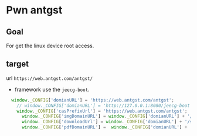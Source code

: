 # Pwn antgst

## Goal

For get the linux device root access.

## target

url `https://web.antgst.com/antgst/`

- framework use the `jeecg-boot`.

``` js
  window._CONFIG['domianURL'] = 'https://web.antgst.com/antgst';
    // window._CONFIG['domianURL'] = 'http://127.0.0.1:8080/jeecg-boot';
    window._CONFIG['casPrefixUrl'] = 'https://web.antgst.com/antgst';
      window._CONFIG['imgDomainURL'] = window._CONFIG['domianURL'] + '/sys/common/view';
      window._CONFIG['downloadUrl'] = window._CONFIG['domianURL'] + '/sys/common/download';
      window._CONFIG['pdfDomainURL'] =  window._CONFIG['domianURL'] + '/sys/common/pdf/pdfPreviewIframe';
```
